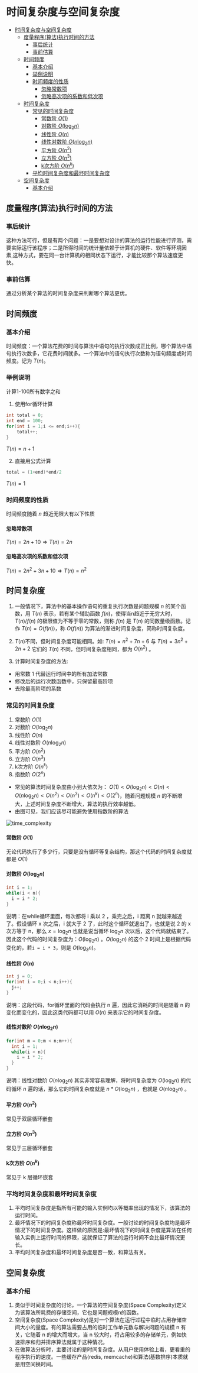 # 时间复杂度与空间复杂度

- [时间复杂度与空间复杂度](#时间复杂度与空间复杂度)
  - [度量程序(算法)执行时间的方法](#度量程序算法执行时间的方法)
    - [事后统计](#事后统计)
    - [事前估算](#事前估算)
  - [时间频度](#时间频度)
    - [基本介绍](#基本介绍)
    - [举例说明](#举例说明)
    - [时间频度的性质](#时间频度的性质)
      - [忽略常数项](#忽略常数项)
      - [忽略高次项的系数和低次项](#忽略高次项的系数和低次项)
  - [时间复杂度](#时间复杂度)
    - [常见的时间复杂度](#常见的时间复杂度)
      - [常数阶 $O(1)$](#常数阶-o1)
      - [对数阶 $O(\log_{2}{n})$](#对数阶-olog_2n)
      - [线性阶 $O(n)$](#线性阶-on)
      - [线性对数阶 $O(n\log_{2}{n})$](#线性对数阶-onlog_2n)
      - [平方阶 $O(n^2)$](#平方阶-on2)
      - [立方阶 $O(n^3)$](#立方阶-on3)
      - [k次方阶 $O(n^k)$](#k次方阶-onk)
    - [平均时间复杂度和最坏时间复杂度](#平均时间复杂度和最坏时间复杂度)
  - [空间复杂度](#空间复杂度)
    - [基本介绍](#基本介绍-1)

## 度量程序(算法)执行时间的方法

### 事后统计
这种方法可行，但是有两个问题：一是要想对设计的算法的运行性能进行评测，需要实际运行该程序；二是所得时间的统计量依赖于计算机的硬件、软件等环境因素,这种方式，要在同一台计算机的相同状态下运行，才能比较那个算法速度更快。

### 事前估算
通过分析某个算法的时间复杂度来判断哪个算法更优。

## 时间频度

### 基本介绍
时间频度：一个算法花费的时间与算法中语句的执行次数成正比例，哪个算法中语句执行次数多，它花费时间就多。一个算法中的语句执行次数称为语句频度或时间频度。记为 $T(n)$。

### 举例说明

计算1-100所有数字之和

1. 使用for循环计算
```java
int total = 0;
int end = 100;
for(int i = 1;i <= end;i++){
    total++;
}
```
$T(n)=n+1$

2. 直接用公式计算
```java
total = (1+end)*end/2
```
$T(n)=1$

### 时间频度的性质

时间频度随着 $n$ 趋近无限大有以下性质

#### 忽略常数项

$T(n)=2n+10 \Rightarrow T(n)=2n$

#### 忽略高次项的系数和低次项

$T(n)=2n^2+3n+10 \Rightarrow T(n)=n^2$

## 时间复杂度

1. 一般情况下，算法中的基本操作语句的重复执行次数是问题规模 $n$ 的某个函数，用 $T(n)$ 表示，若有某个辅助函数 $f(n)$，使得当n趋近于无穷大时， $T(n) / f(n)$ 的极限值为不等于零的常数，则称 $f(n)$ 是 $T(n)$ 的同数量级函数。记作 $T(n)=O(f(n))$，称 $O(f(n))$ 为算法的渐进时间复杂度，简称时间复杂度。

2. $T(n)$不同，但时间复杂度可能相同。如: $T(n)=n^2+7n+6$ 与 $T(n)=3n^2+2n+2$ 它们的 $T(n)$ 不同，但时间复杂度相同，都为 $O(n^2)$ 。

3. 计算时间复杂度的方法:

- 用常数 $1$ 代替运行时间中的所有加法常数
- 修改后的运行次数函数中，只保留最高阶项
- 去除最高阶项的系数

### 常见的时间复杂度

1. 常数阶 $O(1)$
2. 对数阶 $O(\log_{2}{n})$
3. 线性阶 $O(n)$
4. 线性对数阶 $O(n\log_{2}{n})$
5. 平方阶 $O(n^2)$
6. 立方阶 $O(n^3)$
7. k次方阶 $O(n^k)$
8. 指数阶 $O(2^n)$

- 常见的算法时间复杂度由小到大依次为：
$O(1)<O(\log_{2}{n})<O(n)<O(n\log_{2}{n})<O(n^2)<O(n^3)<O(n^k)<O(2^n)$，随着问题规模 $n$ 的不断增大，上述时间复杂度不断增大，算法的执行效率越低。
- 由图可见，我们应该尽可能避免使用指数阶的算法

![time_complexity](./img/time_complexity.png)

#### 常数阶 $O(1)$

无论代码执行了多少行，只要是没有循环等复杂结构，那这个代码的时间复杂度就都是 $O(1)$

#### 对数阶 $O(\log_{2}{n})$

```java
int i = 1;
while(i < n){
  i = i * 2;
}
```
说明：在while循环里面，每次都将 i 乘以 2 ，乘完之后，i 距离 n 就越来越近了。假设循环 x 次之后，i 就大于 2 了，此时这个循环就退出了，也就是说 2 的 x 次方等于 n，那么 $x=\log_{2}{n}$ 也就是说当循环 $\log_{2}{n}$ 次以后，这个代码就结束了。因此这个代码的时间复杂度为：$O(\log_{2}{n})$ 。$O(\log_{2}{n})$ 的这个 2 时间上是根据代码变化的，若`i = i * 3`，则是 $O(\log_{3}{n})$。

#### 线性阶 $O(n)$

```java
int j = 0;
for(int i = 0;i < n;i++){
  j++;
}
```
说明：这段代码，for循环里面的代码会执行 n 遍，因此它消耗的时间是随着 n 的变化而变化的，因此这类代码都可以用 $O(n)$ 来表示它的时间复杂度。

#### 线性对数阶 $O(n\log_{2}{n})$

```java
for(int m = 0;m < n;m++){
  int i = 1;
  while(i < n){
    i = i * 2;
  }
}
```

说明：线性对数阶 $O(n\log_{2}{n})$ 其实非常容易理解，将时间复杂度为 $O(\log_{2}{n})$ 的代码循环 $n$ 遍的话，那么它的时间复杂度就是  $n*O(\log_{2}{n})$ ，也就是 $O(n\log_{2}{n})$ 。


#### 平方阶 $O(n^2)$

常见于双层循环嵌套

#### 立方阶 $O(n^3)$

常见于三层循环嵌套

#### k次方阶 $O(n^k)$

常见于 k 层循环嵌套

### 平均时间复杂度和最坏时间复杂度
1. 平均时间复杂度是指所有可能的输入实例均以等概率出现的情况下，该算法的运行时间。
2. 最坏情况下的时间复杂度称最坏时间复杂度。一般讨论的时间复杂度均是最坏情况下的时间复杂度。这样做的原因是:最坏情况下的时间复杂度是算法在任何输入实例上运行时间的界限，这就保证了算法的运行时间不会比最坏情况更长。
3. 平均时间复杂度和最坏时间复杂度是否一致，和算法有关。

## 空间复杂度

### 基本介绍

1.  类似于时间复杂度的讨论，一个算法的空间复杂度(Space Complexity)定义为该算法所耗费的存储空间，它也是问题规模n的函数。
2. 空间复杂度(Space Complexity)是对一个算法在运行过程中临时占用存储空间大小的量度。有的算法需要占用的临时工作单元数与解决问题的规模 n 有关，它随着 n 的增大而增大，当 n 较大时，将占用较多的存储单元，例如快速排序和归并排序算法就属于这种情况。
3. 在做算法分析时，主要讨论的是时间复杂度。从用户使用体验上看，更看重的程序执行的速度。一些缓存产品(redis, memcache)和算法(基数排序)本质就是用空间换时间。

